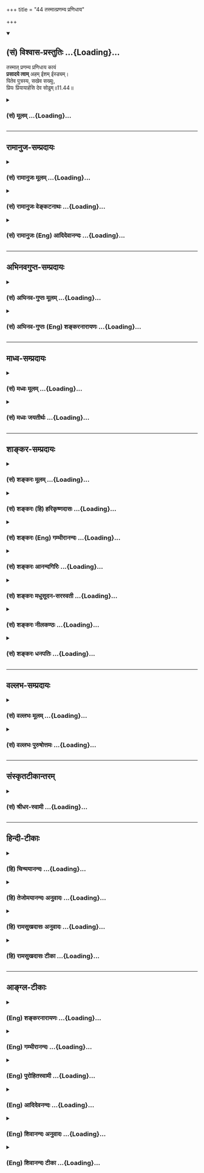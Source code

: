 +++
title = "44 तस्मात्प्रणम्य प्रणिधाय"

+++
<div class="js_include" newlevelforh1="2" title="(सं) विश्वास-प्रस्तुतिः" unfilled url="/mahAbhAratam/vyAsaH/shlokashaH/06-bhIShma-parva/03-bhagavad-gItA-parva/saMskRtam/vishvAsa-prastutiH/11_vishva-rUpa-darshana/44_tasmAtpraNamya_pr.md">
<details open><summary><h2>(सं) विश्वास-प्रस्तुतिः ...{Loading}...</h2></summary>

तस्मात् प्रणम्य प्रणिधाय कायं  
**प्रसादये त्वाम्** अहम् ईशम् ईस्ड्यम्।  
पितेव पुत्रस्य, सखेव सख्युः,  
प्रियः प्रियायार्हसि देव सोढुम्॥11.44॥
</details>
</div>
<div class="js_include collapsed" newlevelforh1="3" title="(सं) मूलम्" unfilled url="/mahAbhAratam/vyAsaH/shlokashaH/06-bhIShma-parva/03-bhagavad-gItA-parva/saMskRtam/mUlam/11_vishva-rUpa-darshana/44_tasmAtpraNamya_pr.md">
<details><summary><h3>(सं) मूलम् ...{Loading}...</h3></summary>

तस्मात्प्रणम्य प्रणिधाय कायं  
प्रसादये त्वामहमीशमीड्यम्।  
पितेव पुत्रस्य सखेव सख्युः  
प्रियः प्रियायार्हसि देव सोढुम्।।11.44।।
</details>
</div>


_________________
## रामानुज-सम्प्रदायः
<div class="js_include collapsed" newlevelforh1="3" title="(सं) रामानुजः मूलम्" unfilled url="/mahAbhAratam/vyAsaH/shlokashaH/06-bhIShma-parva/03-bhagavad-gItA-parva/saMskRtam/rAmAnujaH/mUlam/11_vishva-rUpa-darshana/44_tasmAtpraNamya_pr.md">
<details><summary><h3>(सं) रामानुजः मूलम् ...{Loading}...</h3></summary>

।।11.44।।**तस्मात् त्वाम् ईशम् ईड्यम् प्रणम्य प्रणिधाय** च **कायं
प्रसादये।** यथा कृतापराधस्य अपि **पुत्रस्य** यथा च **सख्युः**
प्रणामपूर्वकम् प्रार्थितः **पिता सखा** वा प्रसीदति; तथा त्वं परमकारुणिकः
प्रियः प्रियाय मे सर्वं सोढुम् अर्हसि।

</details>
</div>
<div class="js_include collapsed" newlevelforh1="3" title="(सं) रामानुजः वेङ्कटनाथः" unfilled url="/mahAbhAratam/vyAsaH/shlokashaH/06-bhIShma-parva/03-bhagavad-gItA-parva/saMskRtam/rAmAnujaH/venkaTanAthaH/11_vishva-rUpa-darshana/44_tasmAtpraNamya_pr.md">
<details><summary><h3>(सं) रामानुजः वेङ्कटनाथः ...{Loading}...</h3></summary>

  
  
।।11.44।। तस्मात् इति
पूर्वश्लोकोक्तनिरुपाधिकपितृत्वपूज्यतमत्वगुरुत्वादिकं हेतुत्वेन
परामृशतीत्यभिप्रायेणाहयस्मात्त्वं सर्वस्य पितेत्यादिना। प्रणम्य इति
प्रपदनमुच्यते पूर्वोक्तपितृत्वादिपरामर्शिनातस्मात् इत्यनेनअहम् इत्यनेन
चानुकूल्यसङ्कल्पाद्यङ्गानि सूचितानि। प्रणिधाय कायम् इत्यनेन यद्धि मनसा
ध्यायति \[यजुः6।9।7\] इत्युक्तरीत्या करणपूर्तिः सूचिता। प्रणम्य प्रसादये
प्रसादार्थं प्रणमामीत्यर्थः। प्रसादये; सोढुम् इत्याभ्यामर्थसिद्धं वदन्
दृष्टान्तदार्ष्टान्तिकयोः साधर्म्यमुपपादयतियथा कृतापराधस्यापीत्यादिना।  
  

</details>
</div>
<div class="js_include collapsed" newlevelforh1="3" title="(सं) रामानुजः (Eng) आदिदेवानन्दः" unfilled url="/mahAbhAratam/vyAsaH/shlokashaH/06-bhIShma-parva/03-bhagavad-gItA-parva/saMskRtam/rAmAnujaH/english/AdidevAnandaH/11_vishva-rUpa-darshana/44_tasmAtpraNamya_pr.md">
<details><summary><h3>(सं) रामानुजः (Eng) आदिदेवानन्दः ...{Loading}...</h3></summary>

11.44 Therefore, bowing down and prostrating, I implore You, O adorable Lord, for Your mercy. Just as, when entreated with salutation, a father will show mercy to his son, or a friend to a friend, even if he has been at fault, even so it is meet that You, most compassionate and dear to me, should bear with me, who is dear to You in all respects.

</details>
</div>


_________________
## अभिनवगुप्त-सम्प्रदायः
<div class="js_include collapsed" newlevelforh1="3" title="(सं) अभिनव-गुप्तः मूलम्" unfilled url="/mahAbhAratam/vyAsaH/shlokashaH/06-bhIShma-parva/03-bhagavad-gItA-parva/saMskRtam/abhinava-guptaH/mUlam/11_vishva-rUpa-darshana/44_tasmAtpraNamya_pr.md">
<details><summary><h3>(सं) अभिनव-गुप्तः मूलम् ...{Loading}...</h3></summary>

।।11.44।। No commentary.  
  

</details>
</div>
<div class="js_include collapsed" newlevelforh1="3" title="(सं) अभिनव-गुप्तः (Eng) शङ्करनारायणः" unfilled url="/mahAbhAratam/vyAsaH/shlokashaH/06-bhIShma-parva/03-bhagavad-gItA-parva/saMskRtam/abhinava-guptaH/english/shankaranArAyaNaH/11_vishva-rUpa-darshana/44_tasmAtpraNamya_pr.md">
<details><summary><h3>(सं) अभिनव-गुप्तः (Eng) शङ्करनारायणः ...{Loading}...</h3></summary>

11.44 Sri Abhinavagupta did not comment upon this sloka.

</details>
</div>


_________________
## माध्व-सम्प्रदायः
<div class="js_include collapsed" newlevelforh1="3" title="(सं) मध्वः मूलम्" unfilled url="/mahAbhAratam/vyAsaH/shlokashaH/06-bhIShma-parva/03-bhagavad-gItA-parva/saMskRtam/madhvaH/mUlam/11_vishva-rUpa-darshana/44_tasmAtpraNamya_pr.md">
<details><summary><h3>(सं) मध्वः मूलम् ...{Loading}...</h3></summary>

।।11.44।। Sri Madhvacharya did not comment on this sloka.,

</details>
</div>
<div class="js_include collapsed" newlevelforh1="3" title="(सं) मध्वः जयतीर्थः" unfilled url="/mahAbhAratam/vyAsaH/shlokashaH/06-bhIShma-parva/03-bhagavad-gItA-parva/saMskRtam/madhvaH/jayatIrthaH/11_vishva-rUpa-darshana/44_tasmAtpraNamya_pr.md">
<details><summary><h3>(सं) मध्वः जयतीर्थः ...{Loading}...</h3></summary>

।।11.44।। Sri Jayatirtha did not comment on this sloka.  
  

</details>
</div>


_________________
## शाङ्कर-सम्प्रदायः
<div class="js_include collapsed" newlevelforh1="3" title="(सं) शङ्करः मूलम्" unfilled url="/mahAbhAratam/vyAsaH/shlokashaH/06-bhIShma-parva/03-bhagavad-gItA-parva/saMskRtam/shankaraH/mUlam/11_vishva-rUpa-darshana/44_tasmAtpraNamya_pr.md">
<details><summary><h3>(सं) शङ्करः मूलम् ...{Loading}...</h3></summary>

।।11.44।। --,**तस्मात् प्रणम्य** नमस्कृत्य; **प्रणिधाय** प्रकर्षेण नीचैः
धृत्वा **कायं** शरीरम्; **प्रसादये** प्रसादं कारये **त्वाम् अहम् ईशम्**
ईशितारम्; **ईड्यं** स्तुत्यम्। त्वं पुनः **पुत्रस्य** अपराधं **पिता**
यथा क्षमते; सर्वं **सखा इव सख्युः** अपराधम्; यथा वा **प्रियः प्रियायाः**
अपराधं क्षमते; एवम् **अर्हसि** हे **देव सोढुं** प्रसहितुम् क्षन्तुम्
इत्यर्थः।।

</details>
</div>
<div class="js_include collapsed" newlevelforh1="3" title="(सं) शङ्करः (हि) हरिकृष्णदासः" unfilled url="/mahAbhAratam/vyAsaH/shlokashaH/06-bhIShma-parva/03-bhagavad-gItA-parva/saMskRtam/shankaraH/hindI/harikRShNadAsaH/11_vishva-rUpa-darshana/44_tasmAtpraNamya_pr.md">
<details><summary><h3>(सं) शङ्करः (हि) हरिकृष्णदासः ...{Loading}...</h3></summary>

।।11.44।। जब कि यह बात है --, इसीलिये मैं अपने शरीरको भली प्रकार नीचा
करके अर्थात् आपके चरणोंमें रखकर प्रणाम करके स्तुति करनेयोग्य शासनकर्ता
आप ईश्वरको प्रसन्न करता हूँ। अर्थात् आपसे अनुग्रह कराता हूँ। जैसे
पुत्रका समस्त अपराध पिता क्षमा करता है तथा जैसे मित्रका अपराध मित्र अथवा
प्रियाका अपराध प्रिय ( पति ) क्षमा करता है -- सहन करता है; वैसे ही हे
देव आपको भी ( मेरे समस्त अपराधोंको सर्वथा ) सहन करना अर्थात् क्षमा करना
उचित है।

</details>
</div>
<div class="js_include collapsed" newlevelforh1="3" title="(सं) शङ्करः (Eng) गम्भीरानन्दः" unfilled url="/mahAbhAratam/vyAsaH/shlokashaH/06-bhIShma-parva/03-bhagavad-gItA-parva/saMskRtam/shankaraH/english/gambhIrAnandaH/11_vishva-rUpa-darshana/44_tasmAtpraNamya_pr.md">
<details><summary><h3>(सं) शङ्करः (Eng) गम्भीरानन्दः ...{Loading}...</h3></summary>

11.44 Tasmat, therefore; pranamya, by bowing down; and pranidhaya kayam,
prostrating, laying, the body completely down; prasadaye, I seek to
propitiate; tvam, You; who are isam, God, the Lord; and are idyam,
adorable. Deva, O God; You are Your part, arhasi, should; sodhum, bear
with, i.e. forgive (my faults); iva, as would; a pita, father; forgive
all the faults putrasya, of a son; and as a sakha, friend; the fautls
sakhyuh, of a friend; or as a priyah, lover; forgives the faults
priyayah, of a beloved.

</details>
</div>
<div class="js_include collapsed" newlevelforh1="3" title="(सं) शङ्करः आनन्दगिरिः" unfilled url="/mahAbhAratam/vyAsaH/shlokashaH/06-bhIShma-parva/03-bhagavad-gItA-parva/saMskRtam/shankaraH/AnandagiriH/11_vishva-rUpa-darshana/44_tasmAtpraNamya_pr.md">
<details><summary><h3>(सं) शङ्करः आनन्दगिरिः ...{Loading}...</h3></summary>

।।11.44।। निरतिशयप्रभावं हेतूकृत्याप्रतिमेत्यादिना प्रसादये प्रणामपूर्वकं
त्वामित्याह -- **यत इति।** प्रसादनानन्तरं भगवता कर्तव्यं प्रार्थयते --
**त्वं पुनरिति।** प्रिय इव प्रियाया इतीवकारोऽनुषज्यते। प्रियायार्हसीति
छान्दसः सन्धिः। क्षन्तुं मदपराधजातमिति शेषः।

</details>
</div>
<div class="js_include collapsed" newlevelforh1="3" title="(सं) शङ्करः मधुसूदन-सरस्वती" unfilled url="/mahAbhAratam/vyAsaH/shlokashaH/06-bhIShma-parva/03-bhagavad-gItA-parva/saMskRtam/shankaraH/madhusUdana-sarasvatI/11_vishva-rUpa-darshana/44_tasmAtpraNamya_pr.md">
<details><summary><h3>(सं) शङ्करः मधुसूदन-सरस्वती ...{Loading}...</h3></summary>

।।11.44।। तस्मादिति। यस्मादेवं तस्मात्प्रणम्य नमस्कृत्य त्वां प्रणिधाय
प्रकर्षेण नोचैर्धृत्वा कायं। दण्डवद्भूमौ पतित्वेति यावत्। प्रसादये
त्वामीशमीड्यं सर्वस्तुत्यमहमपराधी। अतो हे देव; पितेव पुत्रस्यापराधं सखेव
सख्युरपराधं प्रियः पतिरिव प्रियायाः पतिव्रताया अपराधं ममापराधं त्वं
सोढुं क्षन्तुमर्हसि। अनन्यशरणत्वान्मम प्रियायार्हसीत्यत्रेवशब्दलोपः
सन्धिश्च छान्दसः।

</details>
</div>
<div class="js_include collapsed" newlevelforh1="3" title="(सं) शङ्करः नीलकण्ठः" unfilled url="/mahAbhAratam/vyAsaH/shlokashaH/06-bhIShma-parva/03-bhagavad-gItA-parva/saMskRtam/shankaraH/nIlakaNThaH/11_vishva-rUpa-darshana/44_tasmAtpraNamya_pr.md">
<details><summary><h3>(सं) शङ्करः नीलकण्ठः ...{Loading}...</h3></summary>

।।11.44।। एतदेवाह -- **तस्मादिति।** यस्मात्त्वं पिता गुरुश्च तस्मात्कायं
शरीरं प्रणिधाय भूमौ कृत्वा दण्डवत्प्रणम्य त्वां प्रसादये। ईड्यं
स्तुत्यम्। स्पष्टमन्यत्।

</details>
</div>
<div class="js_include collapsed" newlevelforh1="3" title="(सं) शङ्करः धनपतिः" unfilled url="/mahAbhAratam/vyAsaH/shlokashaH/06-bhIShma-parva/03-bhagavad-gItA-parva/saMskRtam/shankaraH/dhanapatiH/11_vishva-rUpa-darshana/44_tasmAtpraNamya_pr.md">
<details><summary><h3>(सं) शङ्करः धनपतिः ...{Loading}...</h3></summary>

।।11.44।। यस्मादेवं तस्मात्कायं शरीरं प्रणिधाय प्रकर्षेण नीचैः कृत्वा
दण्डबद्भूमौ पातयित्वा प्रणभ्य त्वामहं प्रसादये। प्रसादं कारये।
इदमत्यावश्यकमित्यत्रान्मदपि हेतुद्वयमाह। ईशं ईशितारं सर्वनियतन्तारमीड्यं
स्तोतुं योग्यं त्वं च पिता यता पुत्रस्यापराधं क्षमते यथाच सख्युः सखा
यथाच प्रियायाः भार्यायाः प्रियः भर्तेति तद्वित्क्षन्तुं योग्येसि
जगज्जनक्तवात् पितृत्वम्। सयुजौ सखायाविति मन्त्रवर्षात्सखित्वं
निखिलप्रपञ्चपोषकत्वात् भर्तृत्वं च तवास्तीति
पित्रादिवन्मुख्यपित्रादिस्त्वं अवश्यं सोढुमर्हसीति
सूचयन्द्रष्टान्तत्रयोपादानाम्। प्रियायार्हसीति संधिरार्षः। किंच
नरनाट्यात्मकक्रीडाविधानार्थं मम बद्य्धावर्णं त्वयैव कृतमिति
ध्वनयन्संबोधयति -- हे देवेति।

</details>
</div>


_________________
## वल्लभ-सम्प्रदायः
<div class="js_include collapsed" newlevelforh1="3" title="(सं) वल्लभः मूलम्" unfilled url="/mahAbhAratam/vyAsaH/shlokashaH/06-bhIShma-parva/03-bhagavad-gItA-parva/saMskRtam/vallabhaH/mUlam/11_vishva-rUpa-darshana/44_tasmAtpraNamya_pr.md">
<details><summary><h3>(सं) वल्लभः मूलम् ...{Loading}...</h3></summary>

।।11.44।। यस्मादेवं; तस्मादिति। त्वामीशं सर्वेषां राजानं नियन्तारं
रजोभावमाश्रितं भक्तवात्सल्येन सारथ्ये कर्मणि स्थितं प्रणम्य प्रसादये।
त्वं च पितेव पुत्रस्य; सखेव सख्युः; प्रिय इव प्रियाय सर्वं सोढुमर्हसि।

</details>
</div>
<div class="js_include collapsed" newlevelforh1="3" title="(सं) वल्लभः पुरुषोत्तमः" unfilled url="/mahAbhAratam/vyAsaH/shlokashaH/06-bhIShma-parva/03-bhagavad-gItA-parva/saMskRtam/vallabhaH/puruShottamaH/11_vishva-rUpa-darshana/44_tasmAtpraNamya_pr.md">
<details><summary><h3>(सं) वल्लभः पुरुषोत्तमः ...{Loading}...</h3></summary>

  
  
।।11.44।। यतः सर्वेषां पिता गुरुः पूज्यश्च त्वमेवाऽतो ममापि सर्वं
त्वमेवेति मदपराधं क्षन्तुमर्हसीति विज्ञापयति -- तस्मादिति।
तस्मात्कारणात् अहं त्वां ईशं प्रभुं ईड्यं स्तुत्यं कायं प्रणिधाय दण्डवत्
पतित्वा प्रणम्य नत्वा प्रसादये प्रसादयामि। हे देव जगत्पूज्य त्वं
पूर्वोक्तान् ममापराधान् सोढुम् अर्हसि। क इव पुत्रस्य पितेव
सख्युर्मित्रस्य सखा इव; प्रियायाः प्रीतियोग्यायाः स्त्रियाः प्रिय इव।  
  

</details>
</div>


_________________
## संस्कृतटीकान्तरम्
<div class="js_include collapsed" newlevelforh1="3" title="(सं) श्रीधर-स्वामी" unfilled url="/mahAbhAratam/vyAsaH/shlokashaH/06-bhIShma-parva/03-bhagavad-gItA-parva/saMskRtam/shrIdhara-svAmI/11_vishva-rUpa-darshana/44_tasmAtpraNamya_pr.md">
<details><summary><h3>(सं) श्रीधर-स्वामी ...{Loading}...</h3></summary>

।।11.44।। यस्मादेवं **-- तस्मादिति।** तस्मात्त्वामीशं जगतः स्वामिनमीड्यं
स्तुत्यं प्रसादये प्रसादयामि। कथम्। कायं प्रणिधाय दण्डवन्निपात्य प्रणम्य
प्रकर्षेण नत्वा। अतस्त्वं ममापराधं सोढुं क्षन्तुमर्हसि। कस्य क इव।
पुत्रस्यापराधं कृपया पिता यथा सहते; सख्युर्मित्रस्यापराधं सखा
निरुपाधिबन्धुर्यथा; प्रियश्च प्रियाया अपराधं तत्प्रियार्थं यथा तद्वत्।

</details>
</div>


_________________
## हिन्दी-टीकाः
<div class="js_include collapsed" newlevelforh1="3" title="(हि) चिन्मयानन्दः" unfilled url="/mahAbhAratam/vyAsaH/shlokashaH/06-bhIShma-parva/03-bhagavad-gItA-parva/hindI/chinmayAnandaH/11_vishva-rUpa-darshana/44_tasmAtpraNamya_pr.md">
<details><summary><h3>(हि) चिन्मयानन्दः ...{Loading}...</h3></summary>

।।11.44।। अर्जुन स्वयं को सर्वशक्तिमान भगवान् के समक्ष पाकर अपने में
वाक्कौशल और तर्क करने की सूक्ष्म क्षमता को व्यक्त हुआ पाता है। यद्यपि
हिन्दुओं में पूजनीय व्यक्ति का चरणस्पर्श करके अभिवादन किया जाता है; जो
कि शारीरिक कर्म है किन्तु उसका जो वास्तविक अभिप्राय है उसे हृदय के
आन्तरिक भाव के रूप में प्राप्त करना होता है। अहंकार के समर्पण के द्वारा
आध्यात्मिक उन्नति को प्राप्त करना ही वास्तविक प्रणाम या साष्टांग
प्रणिपात है। अनात्म जड़ उपाधियों के साथ तादात्म्य से उत्पन्न अहंकार और
तत्केन्द्रित मिथ्या कल्पनाओं के कारण अपने ही हृदयस्थ आत्मा का हमें
साक्षात् अनुभव नहीं हो पाता है। जिस मात्रा में ये मिथ्या धारणाएं नष्ट हो
जाती हैं; उस्ाी मात्रा में निश्चित ही; हम आत्मा के शान्त सौन्दर्य का
अनुभव कर सकते हैं जो हमारा शुद्ध स्वरूप ही है। वास्तव में देखा जाये; तो
अहंकार के इस समर्पण में हम अपनी अशुद्ध पाशविक वासनाओं की उस गठरी को ही
अर्पित कर रहे होते हैं; जो हमारी मूढ़ता और कामुकता के कारण दुर्गन्धित
होती हैअत स्वाभाविक है कि; जब कोई भक्त; भक्ति और प्रपत्ति की भावना से
भगवान् के चरणों के समीप पहुँचता है; तो अपनी अशुद्धियों के लिए क्षमा
याचना करता है। यहाँ अर्जुन भगवान् से अनुरोध करता है कि वे उसके किए
अपराधों को ऐसे ही सहन करे; जैसे पिता पुत्र के; मित्र अपने मित्र के;
प्रिय अपने प्रिया के अपराधों को सहन करता है। इन तीन उदाहरणों में वे सब
घृष्टतापूर्ण अपराध सम्मिलित हो जाते हैं; जो एक मनुष्य अज्ञानवश अपने
प्रभु भगवान् के प्रति कर सकता है। अर्जुन भगवान् से सामान्य रूप धारण करने
तथा इस सर्वातीत; सार्वभौमिक भयंकर रूप का त्याग करने के लिए प्रार्थना
करता है

</details>
</div>
<div class="js_include collapsed" newlevelforh1="3" title="(हि) तेजोमयानन्दः अनुवादः" unfilled url="/mahAbhAratam/vyAsaH/shlokashaH/06-bhIShma-parva/03-bhagavad-gItA-parva/hindI/tejomayAnandaH/anuvAdaH/11_vishva-rUpa-darshana/44_tasmAtpraNamya_pr.md">
<details><summary><h3>(हि) तेजोमयानन्दः अनुवादः ...{Loading}...</h3></summary>

।।11.44।। इसलिये हे भगवन्! मैं शरीर के द्वारा साष्टांग प्रणिपात करके
स्तुति के योग्य आप ईश्वर को प्रसन्न होने के लिये प्रार्थना करता हूँ। हे
देव! जैसे पिता पुत्र के, मित्र अपने मित्र के और प्रिय अपनी प्रिया
के(अपराध को क्षमा करता है), वैसे ही आप भी मेरे अपराधों को क्षमा कीजिये।।

</details>
</div>
<div class="js_include collapsed" newlevelforh1="3" title="(हि) रामसुखदासः अनुवादः" unfilled url="/mahAbhAratam/vyAsaH/shlokashaH/06-bhIShma-parva/03-bhagavad-gItA-parva/hindI/rAmasukhadAsaH/anuvAdaH/11_vishva-rUpa-darshana/44_tasmAtpraNamya_pr.md">
<details><summary><h3>(हि) रामसुखदासः अनुवादः ...{Loading}...</h3></summary>

।।11.44।। इसलिये शरीरसे लम्बा पड़कर स्तुति करनेयोग्य आप ईश्वरको मैं
प्रणाम करके प्रसन्न करना चाहता हूँ। जैसे पिता पुत्रके, मित्र मित्रके और
पति पत्नीके अपमानको सह लेता है, ऐसे ही हे देव ! आप मेरे द्वारा किया गया
अपमान सहनेमें समर्थ हैं।

</details>
</div>
<div class="js_include collapsed" newlevelforh1="3" title="(हि) रामसुखदासः टीका" unfilled url="/mahAbhAratam/vyAsaH/shlokashaH/06-bhIShma-parva/03-bhagavad-gItA-parva/hindI/rAmasukhadAsaH/TIkA/11_vishva-rUpa-darshana/44_tasmAtpraNamya_pr.md">
<details><summary><h3>(हि) रामसुखदासः टीका ...{Loading}...</h3></summary>

।।11.44।।***व्याख्या--*'तस्मात्प्रणम्य प्रणिधाय कायं प्रसादये
त्वामहमीषमीड्यम्'--**आप अनन्त ब्रह्माण्डोंके ईश्वर हैं। इसलिये सबके
द्वारा स्तुति करनेयोग्य आप ही हैं। आपके गुण, प्रभाव, महत्त्व आदि अनन्त
हैं; अतः ऋषि, महर्षि, देवता, महापुरुष आपकी नित्य-निरन्तर स्तुति करते
रहें, तो भी पार नहीं पा सकते। ऐसे स्तुति करनेयोग्य आपकी मैं क्या स्तुति
कर सकता हूँ; मेरेमें आपकी स्तुति करनेका बल नहीं है, सामर्थ्य नहीं है।
इसलिये मैं तो केवल आपके चरणोंमें लम्बा पड़कर दण्डवत् प्रणाम ही कर सकता
हूँ और इसीसे आपको प्रसन्न करना चाहता हूँ।  
  
**'पितेव पुत्रस्य सखेव सख्युः प्रियः प्रियायार्हसि देव सोढुम्'--**
किसीका अपमान होता है तो उसमें मुख्य तीन कारण होते हैं -- (1)
प्रमाद-(असावधानी-) से, (2) हँसी, दिल्लगी, विनोदमें खयाल न रहनेसे और (3)
अपनेपनकी घनिष्ठता होनेपर अपने साथ रहनेवालेका महत्त्व न जाननेसे। जैसे,
गोदीमें बैठा हुआ छोटा बच्चा अज्ञानवश पिताकी दाढ़ी-मूँछ खींचता है, मुँहपर
थप्पड़ लगाता है, कभी कहीं लात मार देता है तो बच्चेकी ऐसी चेष्टा देखकर
पिता राजी ही होते हैं. प्रसन्न ही होते हैं। वे अपनेमें यह भाव लाते ही
नहीं कि पुत्र मेरा अपमान कर रहा है। मित्र मित्रके साथ चलते-फिरते,
उठते-बैठते आदि समय चाहे जैसा व्यवहार करता है, चाहे जैसा बोल देता है,
जैसे -- तुम ब़ड़े सत्य बोलते हो जी तुम तो बड़े सत्यप्रतिज्ञ हो अब तो तुम
बड़े आदमी हो गये हो तुम तो खूब अभिमान करने लग गये हो आज मानो तुम राजा ही
बन गये हो आदि, पर उसका मित्र उसकी इन बातोंका खयाल नहीं करता। वह तो यही
समझता है कि हम बराबरीके मित्र हैं, ऐसी हँसी-दिल्लगी तो होती ही रहती है।
पत्नीके द्वारा आपसके प्रेमके कारण उठने-बैठने, बातचीत करने आदिमें पतिकी
जो कुछ अवहेलना होती है, उसे पति सह लेता है। जैसे, पति नीचे बैठा है तो,वह
ऊँचे आसनपर बैठ जाती है, कभी किसी बातको लेकर अवहेलना भी कर देती है, पर
पति उसे स्वाभाविक ही सह लेता है। अर्जुन कहते हैं कि जैसे पिता पुत्रके,
मित्र मित्रके और पति पत्नीके अपमानको सह लेता है अर्थात् क्षमा कर देता
है, ऐसे ही हे भगवन् आप मेरे अपमानको सहनेमें समर्थ हैं अर्थात् इसके लिये
मैं आपसे क्षमा माँगता हूँ।

</details>
</div>


_________________
## आङ्ग्ल-टीकाः
<div class="js_include collapsed" newlevelforh1="3" title="(Eng) शङ्करनारायणः" unfilled url="/mahAbhAratam/vyAsaH/shlokashaH/06-bhIShma-parva/03-bhagavad-gItA-parva/english/shankaranArAyaNaH/11_vishva-rUpa-darshana/44_tasmAtpraNamya_pr.md">
<details><summary><h3>(Eng) शङ्करनारायणः ...{Loading}...</h3></summary>

11.44. Hence, paying homage, and prostrating may body, I solicit grace of You, the Lord praisworthy. O God ! Be pleased to bear with me, just as a beloved father with his beloved son and just as a dear friend with his dear friend.

</details>
</div>
<div class="js_include collapsed" newlevelforh1="3" title="(Eng) गम्भीरानन्दः" unfilled url="/mahAbhAratam/vyAsaH/shlokashaH/06-bhIShma-parva/03-bhagavad-gItA-parva/english/gambhIrAnandaH/11_vishva-rUpa-darshana/44_tasmAtpraNamya_pr.md">
<details><summary><h3>(Eng) गम्भीरानन्दः ...{Loading}...</h3></summary>

11.44 Therefore, by bowing down and prostrating the body, I seek to propitate You who are God and are adorable. O Lord, You should \[The elision of a (in arhasi of priyayarhasi) is a metrical licence.\]
forgive (my faults) as would a father (the faults) of a son, as a friend, of a friend, and as a lover of a beloved.

</details>
</div>
<div class="js_include collapsed" newlevelforh1="3" title="(Eng) पुरोहितस्वामी" unfilled url="/mahAbhAratam/vyAsaH/shlokashaH/06-bhIShma-parva/03-bhagavad-gItA-parva/english/purohitasvAmI/11_vishva-rUpa-darshana/44_tasmAtpraNamya_pr.md">
<details><summary><h3>(Eng) पुरोहितस्वामी ...{Loading}...</h3></summary>

11.44 Therefore I prostrate myself before Thee, O Lord! Most Adorable! I salute Thee, I ask Thy blessing. Only Thou canst be trusted to bear with me, as father to son, as friend to friend, as lover to his beloved.

</details>
</div>
<div class="js_include collapsed" newlevelforh1="3" title="(Eng) आदिदेवनन्दः" unfilled url="/mahAbhAratam/vyAsaH/shlokashaH/06-bhIShma-parva/03-bhagavad-gItA-parva/english/AdidevanandaH/11_vishva-rUpa-darshana/44_tasmAtpraNamya_pr.md">
<details><summary><h3>(Eng) आदिदेवनन्दः ...{Loading}...</h3></summary>

11.44 Therefore, bowing down, prostrating the body. I implore Your mercy, O adorable Lord. As a father hears with his son or a friend with his friend, it is meet, O Lord, that You, who are dear to me, should bear with me who am dear to You.

</details>
</div>
<div class="js_include collapsed" newlevelforh1="3" title="(Eng) शिवानन्दः अनुवादः" unfilled url="/mahAbhAratam/vyAsaH/shlokashaH/06-bhIShma-parva/03-bhagavad-gItA-parva/english/shivAnandaH/anuvAdaH/11_vishva-rUpa-darshana/44_tasmAtpraNamya_pr.md">
<details><summary><h3>(Eng) शिवानन्दः अनुवादः ...{Loading}...</h3></summary>

11.44 Therefore, bowing down, prostrating my body, I crave Thy forgiveness, O adorable Lord. As a father forgives his son, a friend his
(dear) friend, a lover his beloved, even so shouldst Thou forgive me, O God.

</details>
</div>
<div class="js_include collapsed" newlevelforh1="3" title="(Eng) शिवानन्दः टीका" unfilled url="/mahAbhAratam/vyAsaH/shlokashaH/06-bhIShma-parva/03-bhagavad-gItA-parva/english/shivAnandaH/TIkA/11_vishva-rUpa-darshana/44_tasmAtpraNamya_pr.md">
<details><summary><h3>(Eng) शिवानन्दः टीका ...{Loading}...</h3></summary>

11.44 तस्मात् therefore; प्रणम्य saluting; प्रणिधाय having bent; कायम्
body; प्रसादये crave forgiveness; त्वाम् Thee; अहम् I; ईशम् the Lord;
ईड्यम् adorable; पिता father; प्रियः beloved; प्रियायाः to the beloved;
अर्हसि (Thou) shouldst; देव O God; सोढुम् to bear.Commentary O Lord;
take me to Thy bosom as a mother does her child. Forgive me for all tht I have hitherto spoken or done. Forgive my faults. Please overlook my past mistakes. I have done this through ignorance. Now I have come to Thee in submission. I beg Your pardon now.

</details>
</div>
